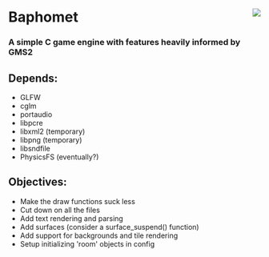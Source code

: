 <!DOCTYPE html>
<html>
	<div>
		<img align="right" src="https://github.com/Endometrial/baphomet/blob/main/assets/images/baphomet.png">
		<h1>Baphomet</h1>
		<h3>A simple C game engine with features heavily informed by GMS2</h3>
	</div>
	<h2>Depends:</h2>
	<ul>
		<li>GLFW</li>
		<li>cglm</li>
		<li>portaudio</li>
		<li>libpcre</li>
		<li>libxml2 (temporary)</li>
		<li>libpng (temporary)</li>
		<li>libsndfile</li>
		<li>PhysicsFS (eventually?)</li>
	</ul>
	<body>
		<h2>Objectives:</h2>
		<ul>
            <li>Make the draw functions suck less</li>
            <li>Cut down on all the files</li>
			<li>Add text rendering and parsing</li>
			<li>Add surfaces (consider a surface_suspend() function)</li>
			<li>Add support for backgrounds and tile rendering</li>
			<li>Setup initializing 'room' objects in config</li>
		</ul>
	</body>
</html>
